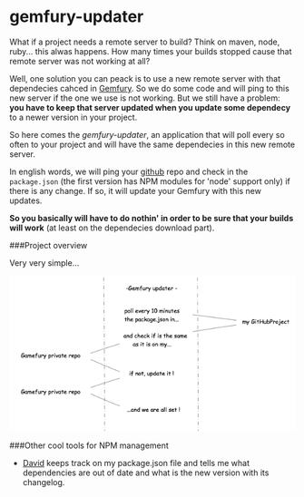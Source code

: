 gemfury-updater
===============

What if a project needs a remote server to build? Think on maven, node, ruby... this alwas happens. How many times your builds stopped cause that remote server was not working at all?

Well, one solution you can peack is to use a new remote server with that dependecies cahced in [Gemfury](http://www.gemfury.com/). So we do some code and will ping to this new server if the one we use is not working.
But we still have a problem: **you have to keep that server updated when you update some dependecy** to a newer version in your project.

So here comes the *gemfury-updater*, an application that will poll every so often to your project and will have the same dependecies in this new remote server.

In english words, we will ping your [github](http://www.github.com) repo and check in the `package.json` (the first version has NPM modules for 'node' support only) if there is any change. If so, it will update your Gemfury with this new updates.

**So you basically will have to do nothin' in order to be sure that your builds will work** (at least on the dependecies download part).


###Project overview

Very very simple...

![alt text](/resources/flowPng.png "Graph not found :( ...")

###Other cool tools for NPM management

 *  [David](https://david-dm.org/) keeps track on my package.json file and tells me what dependencies are out of date and what is the new version with its changelog.
